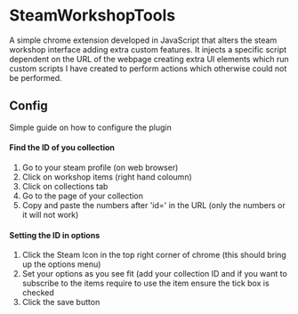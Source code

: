 # SteamWorkshopTools
A simple chrome extension developed in JavaScript that alters the steam workshop interface adding extra custom features. It injects a specific script dependent on the URL of the webpage creating extra UI elements which run custom scripts I have created to perform actions which otherwise could not be performed.

## Config
Simple guide on how to configure the plugin
#### Find the ID of you collection

1.  Go to your steam profile (on web browser)
2.  Click on workshop items (right hand coloumn)
3.  Click on collections tab
4.  Go to the page of your collection
5.  Copy and paste the numbers after 'id=' in the URL (only the numbers or it will not work)

#### Setting the ID in options

1.  Click the Steam Icon in the top right corner of chrome (this should bring up the options menu)
2.  Set your options as you see fit (add your collection ID and if you want to subscribe to the items require to use the item ensure the tick box is checked
3.  Click the save button
